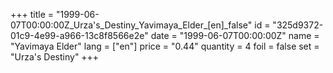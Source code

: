+++
title = "1999-06-07T00:00:00Z_Urza's_Destiny_Yavimaya_Elder_[en]_false"
id = "325d9372-01c9-4e99-a966-13c8f8566e2e"
date = "1999-06-07T00:00:00Z"
name = "Yavimaya Elder"
lang = ["en"]
price = "0.44"
quantity = 4
foil = false
set = "Urza's Destiny"
+++
